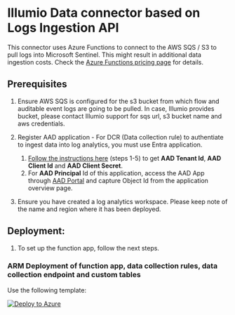 # Illumio Data connector based on Logs Ingestion API

This connector uses Azure Functions to connect to the AWS SQS / S3 to pull logs into Microsoft Sentinel. 
This might result in additional data ingestion costs. Check the [Azure Functions pricing page](https://azure.microsoft.com/pricing/details/functions/) for details.

## Prerequisites

1. Ensure AWS SQS is configured for the s3 bucket from which flow and auditable event logs are going to be pulled. In case, Illumio provides bucket, please contact Illumio support for sqs url, s3 bucket name and aws credentials.

2. Register AAD application - For DCR (Data collection rule) to authentiate to ingest data into log analytics, you must use Entra application.
	1. [Follow the instructions here](https://learn.microsoft.com/en-us/azure/azure-monitor/logs/tutorial-logs-ingestion-portal#create-azure-ad-application) (steps 1-5) to get **AAD Tenant Id**, **AAD Client Id** and **AAD Client Secret**. 
	2. For **AAD Principal** Id of this application, access the AAD App through [AAD Portal](https://aad.portal.azure.com/#view/Microsoft_AAD_IAM/StartboardApplicationsMenuBlade/~/AppAppsPreview/menuId/) and capture Object Id from the application overview page.

3. Ensure you have created a log analytics workspace. Please keep note of the name and region where it has been deployed.

## Deployment:

1. To set up the function app, follow the next steps.


### ARM Deployment of function app, data collection rules, data collection endpoint and custom tables

Use the following template:

[![Deploy to Azure](https://aka.ms/deploytoazurebutton)](https://portal.azure.com/#create/Microsoft.Template/uri/https%3A%2F%2Fraw.githubusercontent.com%2Fillumio-shield%2FAzure-Sentinel%2FIllumio-Integration%2FSolutions%2FIllumioSaaS%2FData%2520Connectors%2Fazuredeploy_IllumioSaaS_Function.json/createUIDefinitionUri/https%3A%2F%2Fraw.githubusercontent.com%2Fillumio-shield%2FAzure-Sentinel%2FIllumio-Integration%2FSolutions%2FIllumioSaaS%2FData%2520Connectors%2FcreateUiDefinition.json) 


